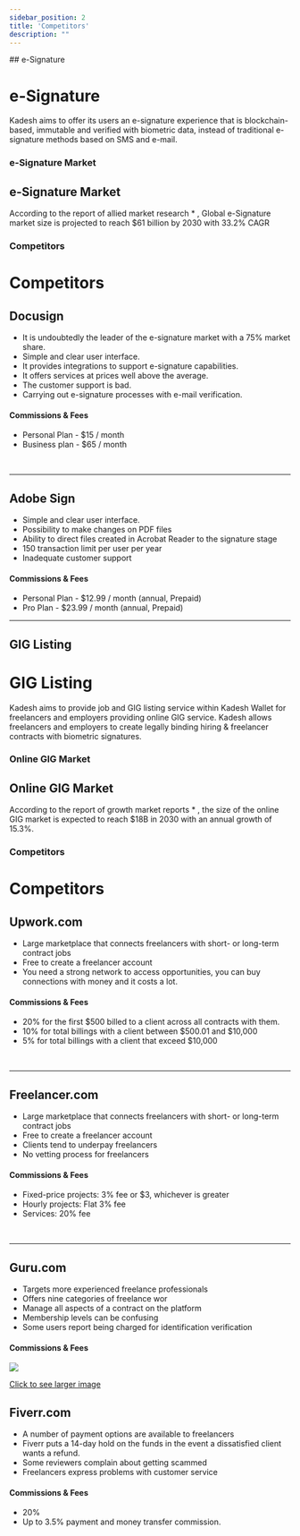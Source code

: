 ```yaml
---
sidebar_position: 2
title: 'Competitors'
description: ""
---
```

<head>
    <link rel="canonical" href="https://docs.kadeshchain.com/docs/whitepaper/Market%20Info/Competitors/" />
</head>
## e-Signature
<h1>e-Signature</h1>

Kadesh aims to offer its users an e-signature experience that is blockchain-based, immutable and verified with biometric data, instead of traditional e-signature methods based on SMS and e-mail.

### e-Signature Market
<h2>e-Signature Market</h2>
According to the report of allied market research * , Global e-Signature market size is projected to reach $61 billion by 2030 with 33.2% CAGR

### Competitors
<h1>Competitors</h1>

<h2>Docusign</h2>
<ul>
<li>It is undoubtedly the leader of the e-signature market with a 75% market share.</li>
<li>Simple and clear user interface.</li>
<li>It provides integrations to support e-signature capabilities.</li>
<li>It offers services at prices well above the average.</li>
<li>The customer support is bad.</li>
<li>Carrying out e-signature processes with e-mail verification.</li>
</ul>
<h4>Commissions & Fees</h4>
<ul>
<li>Personal Plan - $15 / month</li>
<li>Business plan - $65 / month</li>
</ul>
<br/><p class="hr"><hr/></p>

<h2>Adobe Sign</h2>
<ul>
<li>Simple and clear user interface.</li>
<li>Possibility to make changes on PDF files</li>
<li>Ability to direct files created in Acrobat Reader to the signature stage</li>
<li>150 transaction limit per user per year</li>
<li>Inadequate customer support</li>
</ul>
<h4>Commissions & Fees</h4>
<ul>
<li>Personal Plan - $12.99 / month (annual, Prepaid)</li>
<li>Pro Plan - $23.99 / month (annual, Prepaid)</li>
</ul>

---
## GIG Listing
<h1>GIG Listing</h1>

Kadesh aims to provide job and GIG listing service within Kadesh Wallet for freelancers and employers providing online GIG service. Kadesh allows freelancers and employers to create legally binding hiring & freelancer contracts with biometric signatures.

### Online GIG Market
<h2>Online GIG Market</h2>
According to the report of growth market reports * , the size of the online GIG market is expected to reach $18B in 2030 with an annual growth of 15.3%.

### Competitors
<h1>Competitors</h1>

<h2>Upwork.com</h2>
<ul>
<li>Large marketplace that connects freelancers with short- or long-term contract jobs</li>
<li>Free to create a freelancer account</li>
<li>You need a strong network to access opportunities, you can buy connections with money and it costs a lot.</li>
</ul>
<h4>Commissions & Fees</h4>
<ul>
<li>20% for the first $500 billed to a client across all contracts with them.</li>
<li>10% for total billings with a client between $500.01 and $10,000</li>
<li>5% for total billings with a client that exceed $10,000</li>
</ul>
<br/><p class="hr"><hr/></p>

<h2>Freelancer.com</h2>
<ul>
<li>Large marketplace that connects freelancers with short- or long-term contract jobs</li>
<li>Free to create a freelancer account</li>
<li>Clients tend to underpay freelancers</li>
<li>No vetting process for freelancers</li>
</ul>
<h4>Commissions & Fees</h4>
<ul>
<li>Fixed-price projects: 3% fee or $3, whichever is greater</li>
<li>Hourly projects: Flat 3% fee</li>
<li>Services: 20% fee</li>
</ul>
<br/><p class="hr"><hr/></p>

<h2>Guru.com</h2>
<ul>
<li>Targets more experienced freelance professionals</li>
<li>Offers nine categories of freelance wor</li>
<li>Manage all aspects of a contract on the platform</li>
<li>Membership levels can be confusing</li>
<li>Some users report being charged for identification verification</li>
</ul>
<h4>Commissions & Fees</h4>
<!-- <p class="comp-img"><img src="https://docs.kadeshchain.com/img/kadesh/competitors.svg" /></p>
<br/><p class="hr"><hr/></p> -->

<p class="graph-img"><a class="image-description" target="_blank" href="https://docs.kadeshchain.com/img/kadesh/competitors.svg">
<img src="https://docs.kadeshchain.com/img/kadesh/competitors.svg" />
<p>Click to see larger image</p>
    </a></p>

<h2>Fiverr.com</h2>
<ul>
<li>A number of payment options are available to freelancers</li>
<li>Fiverr puts a 14-day hold on the funds in the event a dissatisfied client wants a refund.</li>
<li>Some reviewers complain about getting scammed</li>
<li>Freelancers express problems with customer service</li>
</ul>
<h4>Commissions & Fees</h4>
<ul>
<li>20%</li>
<li>Up to 3.5% payment and money transfer commission.</li>
</ul>